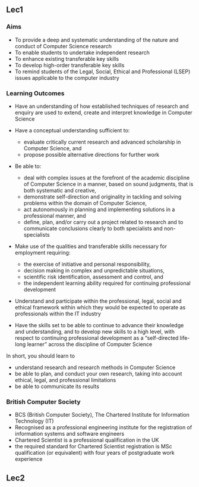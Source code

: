 ## Lec1

### Aims

- To provide a deep and systematic understanding of the nature and conduct of Computer Science research
- To enable students to undertake independent research
- To enhance existing transferable key skills
- To develop high-order transferable key skills
- To remind students of the Legal, Social, Ethical and Professional (LSEP) issues applicable to the computer industry

### Learning Outcomes

- Have an understanding of how established techniques of research and enquiry are used to extend, create and interpret knowledge in Computer Science
- Have a conceptual understanding sufficient to:

  - evaluate critically current research and advanced scholarship in Computer Science, and
  - propose possible alternative directions for further work

- Be able to:

  - deal with complex issues at the forefront of the academic discipline of
    Computer Science in a manner, based on sound judgments, that is both systematic and creative,
  - demonstrate self-direction and originality in tackling and solving problems within the domain of Computer Science,
  - act autonomously in planning and implementing solutions in a professional manner, and
  - define, plan, and/or carry out a project related to research and to communicate conclusions clearly to both specialists and non-specialists

- Make use of the qualities and transferable skills necessary for employment requiring:
  - the exercise of initiative and personal responsibility,
  - decision making in complex and unpredictable situations,
  - scientific risk identification, assessment and control, and
  - the independent learning ability required for continuing professional development
- Understand and participate within the professional, legal, social and ethical framework within which they would be expected to operate as professionals within the IT industry
- Have the skills set to be able to continue to advance their knowledge and understanding, and to develop new skills to a high level, with respect to continuing professional development as a “self-directed life-long learner” across the discipline of Computer Science

In short, you should learn to

- understand research and research methods in Computer Science
- be able to plan, and conduct your own research, taking into account ethical, legal, and professional limitations
- be able to communicate its results

### British Computer Society

- BCS (British Computer Society), The Chartered Institute for Information Technology (IT)
- Recognised as a professional engineering institute for the registration of information systems and software engineers
- Chartered Scientist is a professional qualification in the UK
- the required standard for Chartered Scientist registration is MSc qualification (or equivalent) with four years of postgraduate work experience

## Lec2
